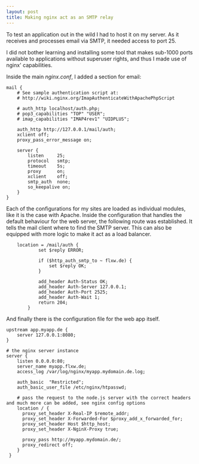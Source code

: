 ```yaml
---
layout: post
title: Making nginx act as an SMTP relay
---
```


To test an application out in the wild I had to host it on my server.
As it receives and processes email via SMTP, it needed access to port 25.

I did not bother learning and installing some tool that makes sub-1000 ports
available to applications without superuser rights, and thus I made use
of nginx' capabilities.

Inside the main *nginx.conf*, I added a section for email:

```
mail {
    # See sample authentication script at:
    # http://wiki.nginx.org/ImapAuthenticateWithApachePhpScript

    # auth_http localhost/auth.php;
    # pop3_capabilities "TOP" "USER";
    # imap_capabilities "IMAP4rev1" "UIDPLUS";

    auth_http http://127.0.0.1/mail/auth;
    xclient off;
    proxy_pass_error_message on;

    server {
        listen     25;
        protocol   smtp;
        timeout    5s;
        proxy      on;
        xclient    off;
        smtp_auth  none;
        so_keepalive on;
    }
}
```

Each of the configurations for my sites are loaded as individual modules, like it is the case with Apache.
Inside the configuration that handles the default behaviour for the web server, the following route was established.
It tells the mail client where to find the SMTP server. This can also be equipped with more logic to make it act as a load balancer.

```
    location = /mail/auth {
            set $reply ERROR;

            if ($http_auth_smtp_to ~ flxw.de) {
                set $reply OK;
            }

            add_header Auth-Status OK;
            add_header Auth-Server 127.0.0.1;
            add_header Auth-Port 2525;
            add_header Auth-Wait 1;
            return 204;
        }
```

And finally there is the configuration file for the web app itself.

```
upstream app.myapp.de {
    server 127.0.0.1:8080;
}

# the nginx server instance
server {
    listen 0.0.0.0:80;
    server_name myapp.flxw.de;
    access_log /var/log/nginx/myapp.mydomain.de.log;

    auth_basic  "Restricted";
    auth_basic_user_file /etc/nginx/htpasswd;

    # pass the request to the node.js server with the correct headers and much more can be added, see nginx config options
    location / {
      proxy_set_header X-Real-IP $remote_addr;
      proxy_set_header X-Forwarded-For $proxy_add_x_forwarded_for;
      proxy_set_header Host $http_host;
      proxy_set_header X-NginX-Proxy true;

      proxy_pass http://myapp.mydomain.de/;
      proxy_redirect off;
    }
 }
```